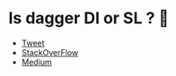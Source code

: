 # Is dagger DI or SL ? 🤔

- [Tweet](https://twitter.com/JakeWharton/status/908423738244427776)
- [StackOverFlow](https://stackoverflow.com/questions/35149263/isnt-dagger-2-for-android-is-not-di-framework-but-glorified-service-locator/47604540)
- [Medium](https://medium.com/analytics-vidhya/dependency-injection-and-service-locator-4dbe4559a3ba)